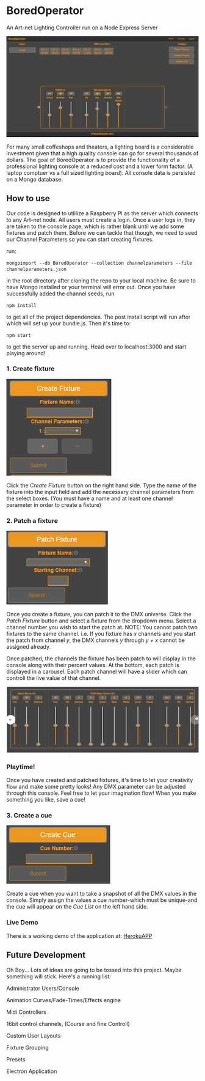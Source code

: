# BoredOperator
An Art-net Lighting Controller run on a Node Express Server

![Console View](./public/assets/images/console.png)

For many small coffeshops and theaters, a lighting board is a considerable investment given that a high quality console can go for several thousands of dollars. The goal of BoredOperator is to provide the functionality of a professional lighting console at a reduced cost and a lower form factor. (A laptop comptuer vs a full sized lighting board). All console data is persisted on a Mongo database.

## How to use

Our code is designed to utlilize a Raspberry Pi as the server which connects to any Art-net node. All users must create a login. Once a user logs in, they are taken to the console page, which is rather blank until we add some fixtures and patch them. Before we can tackle that though, we need to seed our Channel Parameters so you can start creating fixtures.

run:
```
mongoimport --db BoredOperator --collection channelparameters --file channelparameters.json 
```
in the root directory after cloning the repo to your local machine. Be sure to have Mongo installed or your terminal will error out. 
Once you have successfully added the channel seeds, run 
```
npm install
```
to get all of the project dependencies. The post install script will run after which will set up your bundle.js. Then it's time to:
```
npm start
```
to get the server up and running. Head over to localhost:3000 and start playing around!

### 1. Create fixture
![Fixture Form](./public/assets/images/fixtureform.png)
 
Click the *Create Fixture* button on the right hand side. Type the name of the fixture into the input field and add the necessary channel parameters from the select boxes. (You must have a name and at least one channel parameter in order to create a fixture)

### 2. Patch a fixture
![Patch A Fixture Form](./public/assets/images/patchform.png)

Once you create a fixture, you can patch it to the DMX universe. Click the *Patch Fixture* button and select a fixture from the dropdown menu. Select a channel number you wish to start the patch at. NOTE: You cannot patch two fixtures to the same channel. i.e. If you fixture has *x* channels and you start the patch from channel *y*, the DMX channels *y* through *y + x* cannot be assigned already. 

Once patched, the channels the fixture has been patch to will display in the console along with their percent values. At the bottom, each patch is displayed in a carousel. Each patch channel will have a slider which can controll the live value of that channel. 

![Sliders](./public/assets/images/Sliders.png)


### Playtime!

Once you have created and patched fixtures, it's time to let your creativity flow and make some pretty looks! Any DMX parameter can be adjusted through this console. Feel free to let your imagination flow! When you make something you like, save a cue!


### 3. Create a cue

![Create Cue](./public/assets/images/cueform.png)

Create a cue when you want to take a snapshot of all the DMX values in the console. Simply assign the values a cue number-which must be unique-and the cue will appear on the *Cue List* on the left hand side. 

### Live Demo

There is a working demo of the application at: 
[HerokuAPP](https://boredoperator.herokuapp.com)

## Future Development 

Oh Boy... Lots of ideas are going to be tossed into this project. Maybe something will stick. Here's a running list:

Administrator Users/Console

Animation Curves/Fade-Times/Effects engine

Midi Controllers

16bit control channels, (Course and fine Controll)

Custom User Layouts

Fixture Grouping

Presets

Electron Application


